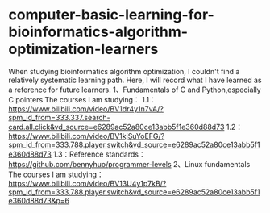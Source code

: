 # computer-basic-learning-for-bioinformatics-algorithm-optimization-learners
When studying bioinformatics algorithm optimization, I couldn't find a relatively systematic learning path. Here, I will record what I have learned as a reference for future learners.
1、Fundamentals of C and Python,especially C pointers
The courses I am studying：
1.1：https://www.bilibili.com/video/BV1dr4y1n7vA/?spm_id_from=333.337.search-card.all.click&vd_source=e6289ac52a80ce13abb5f1e360d88d73
1.2：https://www.bilibili.com/video/BV1kjSuYoEFG/?spm_id_from=333.788.player.switch&vd_source=e6289ac52a80ce13abb5f1e360d88d73
1.3：Reference standards：https://github.com/bennyhuo/programmer-levels
2、Linux fundamentals
The courses I am studying：
https://www.bilibili.com/video/BV13U4y1p7kB/?spm_id_from=333.788.player.switch&vd_source=e6289ac52a80ce13abb5f1e360d88d73&p=6
